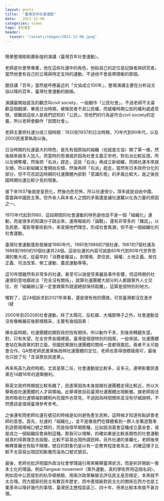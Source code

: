 ```yaml
---
layout: posts
title:  "臺灣百年社會運動"
date:   2021-12-08
categories: views
tags: [社會]
header: 
  teaser: "/assets/images/2021-12-08.jpeg"
---
```

<br>
簡單整理剛剛蕭新煌的演講〈臺灣百年社會運動〉。<br><br>
老師是社會學專業，他在這些社運中的角色，他給自己的定位是記錄者與研究者。當然他會有自己的立場與特定支持的運動，不過他不會是帶頭衝的那個。<br><br>
題目講「百年」當然是呼應最近的「文協成立100年」，整場演講主要在分析自文協以降的百年，臺灣社會運動的脈絡。<br><br>
演講最開始提及的觀念叫civil society，一般翻作「公民社會」，不過老師不太喜歡這個翻譯，畢竟日治時期，被殖民者不具公民權，而威權時期公民的權利處處受限，很難說這些人是我們認知的「公民」，但他們的行為是符合civil society的定義，所以老師會翻作「民間社會」。<br><br>
老師主要把社運分成三個時期：1920到1937的日治時期，70年代到90年代，以及2000民進黨執政以後。<br><br>
日治時期的社運最大的特色，是先有個原始的組織（也就是文協）開了第一槍，然後越來越多人加入。而當時的思潮或許因為社會主義正夯吧，對右派比較反感。所以左傾奪權，然後把「右派」趕走，這些「右派」再成立新組織，而搞社運本來就左傾，所以新組織又會開始左傾，然後再把「右派」趕走。當然有日本政府分化的部分，但不可否認這時期的社運團體內部對「意識形態」的矛盾比較大，是之後民國時期社運比較少見的現象。<br><br>
接下來1937後就是皇民化，然後白色恐怖，所以社運很少。頂多就是自由中國、雷震與中國民主黨。但外省人與本省人之間的矛盾還是讓社運難以化為力量的原因之一。<br><br>
1970年代起到1980，這段期間的社會運動的特色是他並不是一個「組織化」運動，而是很多的知識分子跳出來，運用報紙的「論戰」，還有非常多的「雜誌」，以及民歌、電影等藝術創作，來宣揚他們理念，形成社會風潮，但不是一個組織化的社會運動。<br><br>
臺灣社會運動篷勃發展是1980年代，1980到1986的7個社運，1987的7個社運及1988到1990的10個社運共24個。這些社運的內容可說是60年代到90年代世界思潮的集大成，從最早的「消費者權益」，到環境、原住民、婦權、土地正義、居住正義、司法改革、勞工運動、農民運動等等。<br><br>
這10年間雖然有非常多的社運，甚至可以說是受美麗島事件影響，但這時期的社運很刻意地跟政治「完全沒有關係」，就算社運團體大部分的人都跟黨外人士交往，但「組織辦公室一定會跟黨外競選總部保持距離」，這算是很特別的地方。<br><br>
喔對了，這24個訴求到2021年來看，還是很有他的價值，可見臺灣都沒在進步（疑<br><br>
2000年到2020的社會運動，除了太陽花、反紅媒、大埔那陣子之外，社會運動並沒有像解嚴前後那樣精采，主要有幾個因素：<br><br>
陳水扁時期，社運團體初期對政府抱有期待，所以動作不多，到後來轉趨失望。對，只有失望。在全世界各國裡面，臺灣是個很特別的個案，一般來說，社運團體會站在執政黨的對立面，但國民黨跟社運團體的關係一直都很尷尬。兩者不太可能會合作。QA問老師民進黨執政時社運團體的定位，老師也答得很模稜兩可，最後也只說了句「含淚票投民進黨」。<br><br>
再來馬英九政府時期，尤其是第二任，社會運動就比較多，且多元，連帶影響民進黨在14跟16年的選舉勝利。<br><br>
蔡英文政府時期就比較有趣了，民進黨因為本身就跟社運團體走得比較近，所以大舉吸收社運團體的人才與領袖。此舉導致目前臺灣社運團體出現斷層。據老師說法政府吸收社運領袖到體制內在國外也常見，不過因為時間關係並沒有仔細說明，不然應該是值得臺灣參考參考。<br><br>
之後還有問老師社運在號召的時候是如何避免產生民粹。這時候才知道有點誤會老師的意思。首先，社運的「組織化」，並不是像我們在媒體看到一群人坐著遊覽車到造勢現場喊口號之類的，而是指很早期那種，比如說消基會這種成立基金會，或是成立一個組織採會員制這種。那我可以理解，的確如果是比較長期性的社會運動就真的得靠理念去說服，比較不容易出現所謂民粹。另外社運的普羅化，老師後來解釋普羅也有點不精確，號召的對象仍是以有一定教育程度者為主，的確這樣子比較不太容易出現認知斷層而淪為口號式號召。<br><br>
最後，老師也批評把國外政治社會學理論引用來解釋臺灣狀況，而是祈許開創一套本土化的理論。例如Tangwai movement（黨外運動，真的學術界用這個名詞）。例如高中公民提到的杭亭頓檢驗，用兩次政黨輪替去評估民主是否穩定，本來就不太合理。西方國家的民主有數百年歷史，而中產階級對民主化的關係在西方也是工業革命以降好幾代的事情，臺灣民主歷程區區三、四十年，用來比較本來就不甚合理。<br><br>
